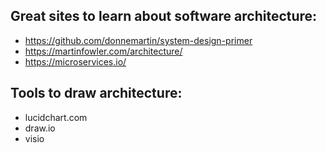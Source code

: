## Great sites to learn about software architecture:
* https://github.com/donnemartin/system-design-primer
* https://martinfowler.com/architecture/
* https://microservices.io/

## Tools to draw architecture:
* lucidchart.com
* draw.io
* visio
